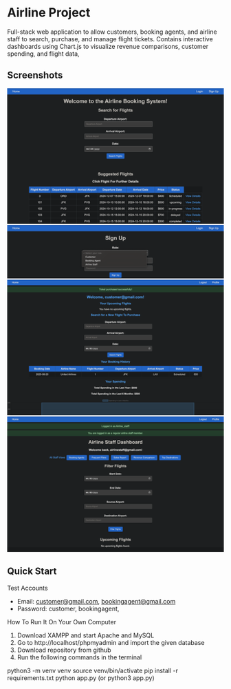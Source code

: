 # Airline Project 
Full-stack web application to allow customers, booking agents, and airline staff to search, purchase, and manage flight tickets. Contains interactive dashboards using Chart.js to visualize revenue comparisons, customer spending, and flight data, 

## Screenshots
![Homepage](docs/images/home.png)
![Sign-up Page](docs/images/signup.png)
![Customer Page](docs/images/customer.png)
![Staff Page](docs/images/airline_staff.png)

## Quick Start
Test Accounts
- Email: customer@gmail.com, bookingagent@gmail.com
- Password: customer, bookingagent, 

How To Run It On Your Own Computer
1. Download XAMPP and start Apache and MySQL
2. Go to http://localhost/phpmyadmin and import the given database
3. Download repository from github 
4. Run the following commands in the terminal

python3 -m venv venv
source venv/bin/activate
pip install -r requirements.txt
python app.py (or python3 app.py)